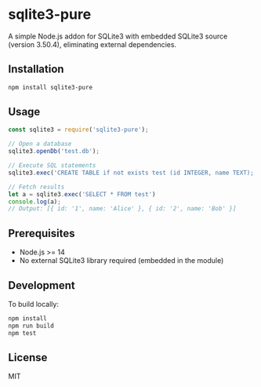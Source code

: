 # sqlite3-pure

A simple Node.js addon for SQLite3 with embedded SQLite3 source (version 3.50.4), eliminating external dependencies.

## Installation

```bash
npm install sqlite3-pure
```

## Usage

```javascript
const sqlite3 = require('sqlite3-pure');

// Open a database
sqlite3.openDb('test.db');

// Execute SQL statements
sqlite3.exec('CREATE TABLE if not exists test (id INTEGER, name TEXT); INSERT INTO test VALUES (1, "Alice"), (2, "Bob"); SELECT * FROM test;');

// Fetch results
let a = sqlite3.exec('SELECT * FROM test')
console.log(a);
// Output: [{ id: '1', name: 'Alice' }, { id: '2', name: 'Bob' }]
```

## Prerequisites

- Node.js >= 14
- No external SQLite3 library required (embedded in the module)

## Development

To build locally:

```bash
npm install
npm run build
npm test
```

## License

MIT